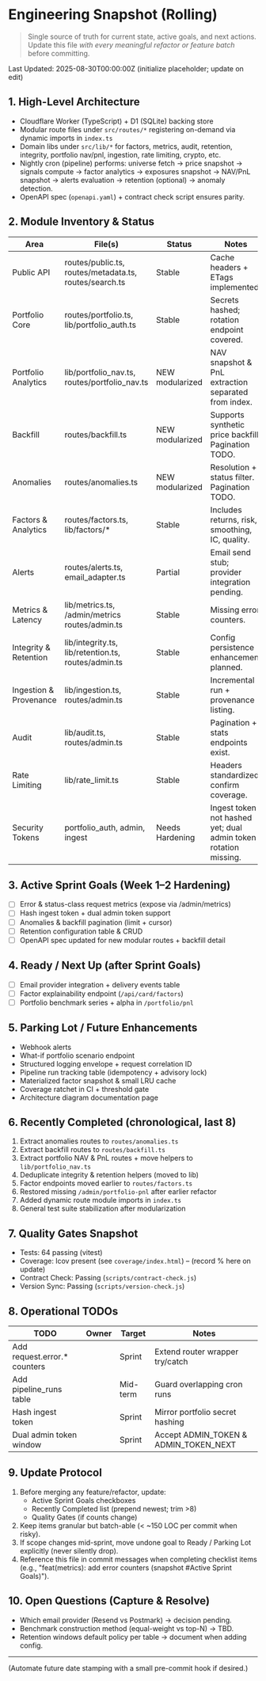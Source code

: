 # Engineering Snapshot (Rolling)

> Single source of truth for current state, active goals, and next actions. Update this file *with every meaningful refactor or feature batch* before committing.

Last Updated: 2025-08-30T00:00:00Z (initialize placeholder; update on edit)

## 1. High-Level Architecture
- Cloudflare Worker (TypeScript) + D1 (SQLite) backing store
- Modular route files under `src/routes/*` registering on-demand via dynamic imports in `index.ts`
- Domain libs under `src/lib/*` for factors, metrics, audit, retention, integrity, portfolio nav/pnl, ingestion, rate limiting, crypto, etc.
- Nightly cron (pipeline) performs: universe fetch → price snapshot → signals compute → factor analytics → exposures snapshot → NAV/PnL snapshot → alerts evaluation → retention (optional) → anomaly detection.
- OpenAPI spec (`openapi.yaml`) + contract check script ensures parity.

## 2. Module Inventory & Status
| Area | File(s) | Status | Notes |
|------|---------|--------|-------|
| Public API | routes/public.ts, routes/metadata.ts, routes/search.ts | Stable | Cache headers + ETags implemented. |
| Portfolio Core | routes/portfolio.ts, lib/portfolio_auth.ts | Stable | Secrets hashed; rotation endpoint covered. |
| Portfolio Analytics | lib/portfolio_nav.ts, routes/portfolio_nav.ts | NEW modularized | NAV snapshot & PnL extraction separated from index. |
| Backfill | routes/backfill.ts | NEW modularized | Supports synthetic price backfill. Pagination TODO. |
| Anomalies | routes/anomalies.ts | NEW modularized | Resolution + status filter. Pagination TODO. |
| Factors & Analytics | routes/factors.ts, lib/factors/* | Stable | Includes returns, risk, smoothing, IC, quality. |
| Alerts | routes/alerts.ts, email_adapter.ts | Partial | Email send stub; provider integration pending. |
| Metrics & Latency | lib/metrics.ts, /admin/metrics routes/admin.ts | Stable | Missing error counters. |
| Integrity & Retention | lib/integrity.ts, lib/retention.ts, routes/admin.ts | Stable | Config persistence enhancement planned. |
| Ingestion & Provenance | lib/ingestion.ts, routes/admin.ts | Stable | Incremental run + provenance listing. |
| Audit | lib/audit.ts, routes/admin.ts | Stable | Pagination + stats endpoints exist. |
| Rate Limiting | lib/rate_limit.ts | Stable | Headers standardized; confirm coverage. |
| Security Tokens | portfolio_auth, admin, ingest | Needs Hardening | Ingest token not hashed yet; dual admin token rotation missing. |

## 3. Active Sprint Goals (Week 1–2 Hardening)
- [ ] Error & status-class request metrics (expose via /admin/metrics)
- [ ] Hash ingest token + dual admin token support
- [ ] Anomalies & backfill pagination (limit + cursor)
- [ ] Retention configuration table & CRUD
- [ ] OpenAPI spec updated for new modular routes + backfill detail

## 4. Ready / Next Up (after Sprint Goals)
- [ ] Email provider integration + delivery events table
- [ ] Factor explainability endpoint (`/api/card/factors`)
- [ ] Portfolio benchmark series + alpha in `/portfolio/pnl`

## 5. Parking Lot / Future Enhancements
- Webhook alerts
- What-if portfolio scenario endpoint
- Structured logging envelope + request correlation ID
- Pipeline run tracking table (idempotency + advisory lock)
- Materialized factor snapshot & small LRU cache
- Coverage ratchet in CI + threshold gate
- Architecture diagram documentation page

## 6. Recently Completed (chronological, last 8)
1. Extract anomalies routes to `routes/anomalies.ts`
2. Extract backfill routes to `routes/backfill.ts`
3. Extract portfolio NAV & PnL routes + move helpers to `lib/portfolio_nav.ts`
4. Deduplicate integrity & retention helpers (moved to lib)
5. Factor endpoints moved earlier to `routes/factors.ts`
6. Restored missing `/admin/portfolio-pnl` after earlier refactor
7. Added dynamic route module imports in `index.ts`
8. General test suite stabilization after modularization

## 7. Quality Gates Snapshot
- Tests: 64 passing (vitest)
- Coverage: lcov present (see `coverage/index.html`) – (record % here on update)
- Contract Check: Passing (`scripts/contract-check.js`)
- Version Sync: Passing (`scripts/version-check.js`)

## 8. Operational TODOs
| TODO | Owner | Target | Notes |
|------|-------|--------|-------|
| Add request.error.* counters | | Sprint | Extend router wrapper try/catch |
| Add pipeline_runs table | | Mid-term | Guard overlapping cron runs |
| Hash ingest token | | Sprint | Mirror portfolio secret hashing |
| Dual admin token window | | Sprint | Accept ADMIN_TOKEN & ADMIN_TOKEN_NEXT |

## 9. Update Protocol
1. Before merging any feature/refactor, update:
   - Active Sprint Goals checkboxes
   - Recently Completed list (prepend newest; trim >8)
   - Quality Gates (if counts change)
2. Keep items granular but batch-able (< ~150 LOC per commit when risky).
3. If scope changes mid-sprint, move undone goal to Ready / Parking Lot explicitly (never silently drop).
4. Reference this file in commit messages when completing checklist items (e.g., "feat(metrics): add error counters (snapshot #Active Sprint Goals)").

## 10. Open Questions (Capture & Resolve)
- Which email provider (Resend vs Postmark) → decision pending.
- Benchmark construction method (equal-weight vs top-N) → TBD.
- Retention windows default policy per table → document when adding config.

---
(Automate future date stamping with a small pre-commit hook if desired.)
